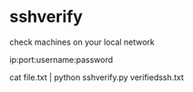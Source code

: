 # sshverify

check machines on your local network


ip:port:username:password


cat file.txt | python sshverify.py verifiedssh.txt
